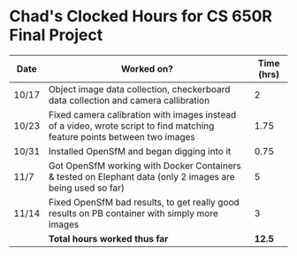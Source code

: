 # Chad's Clocked Hours for CS 650R Final Project


| Date | Worked on? | Time (hrs) |
|------|------------|-------|
|10/17 |Object image data collection, checkerboard data collection and camera callibration| 2 |
|10/23 | Fixed camera calibration with images instead of a video, wrote script to find matching feature points between two images | 1.75 |
|10/31 | Installed OpenSfM and began digging into it | 0.75 |
|11/7  | Got OpenSfM working with Docker Containers & tested on Elephant data (only 2 images are being used so far) | 5
|11/14 | Fixed OpenSfM bad results, to get really good results on PB container with simply more images  | 3 |
|| **Total hours worked thus far** | **12.5** |
